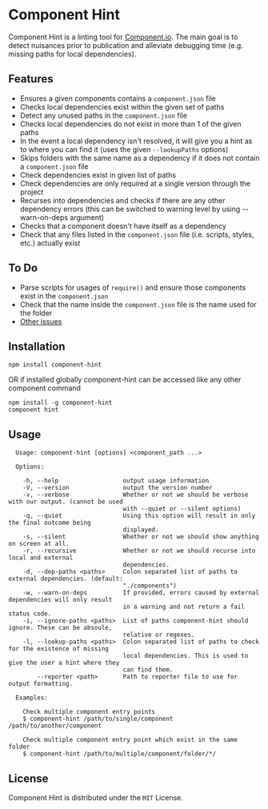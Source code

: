 Component Hint
==============
Component Hint is a linting tool for [Component.io](https://github.com/component/component). The
main goal is to detect nuisances prior to publication and alleviate debugging time (e.g. missing
paths for local dependencies).

Features
--------
* Ensures a given components contains a `component.json` file
* Checks local dependencies exist within the given set of paths
* Detect any unused paths in the `component.json` file
* Checks local dependencies do not exist in more than 1 of the given paths
* In the event a local dependency isn't resolved, it will give you a hint as to where you can find
  it (uses the given `--lookupPaths` options)
* Skips folders with the same name as a dependency if it does not contain a `component.json` file
* Check dependencies exist in given list of paths
* Check dependencies are only required at a single version through the project
* Recurses into dependencies and checks if there are any other dependency errors
  (this can be switched to warning level by using --warn-on-deps argument)
* Checks that a component doesn't have itself as a dependency
* Check that any files listed in the `component.json` file (i.e. scripts, styles, etc.) actually
  exist

To Do
-----
* Parse scripts for usages of `require()` and ensure those components exist in the `component.json`
* Check that the name inside the `component.json` file is the name used for the folder
* [Other issues](https://github.com/Wizcorp/component-hint/issues)

Installation
------------
```
npm install component-hint
```

OR if installed globally component-hint can be accessed like any other component command
```
npm install -g component-hint
component hint
```

Usage
-----
```
  Usage: component-hint [options] <component_path ...>

  Options:

    -h, --help                  output usage information
    -V, --version               output the version number
    -v, --verbose               Whether or not we should be verbose with our output. (cannot be used
                                with --quiet or --silent options)
    -q, --quiet                 Using this option will result in only the final outcome being
                                displayed.
    -s, --silent                Whether or not we should show anything on screen at all.
    -r, --recursive             Whether or not we should recurse into local and external
                                dependencies.
    -d, --dep-paths <paths>     Colon separated list of paths to external dependencies. (default:
                                "./components")
    -w, --warn-on-deps          If provided, errors caused by external dependencies will only result
                                in a warning and not return a fail status code.
    -i, --ignore-paths <paths>  List of paths component-hint should ignore. These can be absoule,
                                relative or regexes.
    -l, --lookup-paths <paths>  Colon separated list of paths to check for the existence of missing
                                local dependencies. This is used to give the user a hint where they
                                can find them.
        --reporter <path>       Path to reporter file to use for output formatting.

  Examples:

    Check multiple component entry points
    $ component-hint /path/to/single/component /path/to/another/component

    Check multiple component entry point which exist in the same folder
    $ component-hint /path/to/multiple/component/folder/*/
```

License
-------
Component Hint is distributed under the `MIT` License.